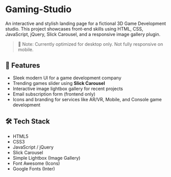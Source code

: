 # Gaming-Studio
An interactive and stylish landing page for a fictional 3D Game Development studio. This project showcases front-end skills using HTML, CSS, JavaScript, jQuery, Slick Carousel, and a responsive image gallery plugin.

> 🚧 Note: Currently optimized for desktop only. Not fully responsive on mobile.

## 🎯 Features

- Sleek modern UI for a game development company
- Trending games slider using **Slick Carousel**
- Interactive image lightbox gallery for recent projects
- Email subscription form (frontend only)
- Icons and branding for services like AR/VR, Mobile, and Console game development

## 🛠️ Tech Stack

- HTML5
- CSS3
- JavaScript / jQuery
- Slick Carousel
- Simple Lightbox (Image Gallery)
- Font Awesome (Icons)
- Google Fonts (Inter)

